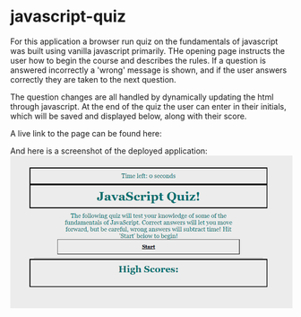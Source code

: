# javascript-quiz

For this application a browser run quiz on the fundamentals of javascript was built using vanilla javascript primarily. THe opening page instructs the user how to begin the course and describes the rules. If a question is answered incorrectly a 'wrong' message is shown, and if the user answers correctly they are taken to the next question. 

The question changes are all handled by dynamically updating the html through javascript. At the end of the quiz the user can enter in their initials, which will be saved and displayed below, along with their score. 

A live link to the page can be found here: 

And here is a screenshot of the deployed application:
![](https://raw.githubusercontent.com/william-appleton/javascript-quiz/main/Assets/app-screenshot.PNG)
